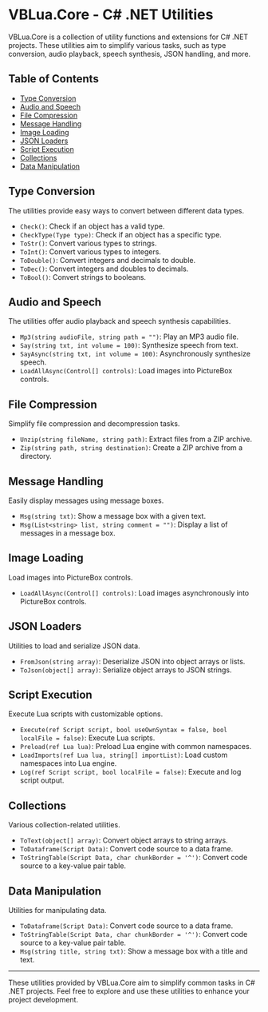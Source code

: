 # VBLua.Core - C# .NET Utilities

VBLua.Core is a collection of utility functions and extensions for C# .NET projects. These utilities aim to simplify various tasks, such as type conversion, audio playback, speech synthesis, JSON handling, and more.

## Table of Contents

- [Type Conversion](#type-conversion)
- [Audio and Speech](#audio-and-speech)
- [File Compression](#file-compression)
- [Message Handling](#message-handling)
- [Image Loading](#image-loading)
- [JSON Loaders](#json-loaders)
- [Script Execution](#script-execution)
- [Collections](#collections)
- [Data Manipulation](#data-manipulation)

## Type Conversion

The utilities provide easy ways to convert between different data types.

- `Check()`: Check if an object has a valid type.
- `CheckType(Type type)`: Check if an object has a specific type.
- `ToStr()`: Convert various types to strings.
- `ToInt()`: Convert various types to integers.
- `ToDouble()`: Convert integers and decimals to double.
- `ToDec()`: Convert integers and doubles to decimals.
- `ToBool()`: Convert strings to booleans.

## Audio and Speech

The utilities offer audio playback and speech synthesis capabilities.

- `Mp3(string audioFile, string path = "")`: Play an MP3 audio file.
- `Say(string txt, int volume = 100)`: Synthesize speech from text.
- `SayAsync(string txt, int volume = 100)`: Asynchronously synthesize speech.
- `LoadAllAsync(Control[] controls)`: Load images into PictureBox controls.

## File Compression

Simplify file compression and decompression tasks.

- `Unzip(string fileName, string path)`: Extract files from a ZIP archive.
- `Zip(string path, string destination)`: Create a ZIP archive from a directory.

## Message Handling

Easily display messages using message boxes.

- `Msg(string txt)`: Show a message box with a given text.
- `Msg(List<string> list, string comment = "")`: Display a list of messages in a message box.

## Image Loading

Load images into PictureBox controls.

- `LoadAllAsync(Control[] controls)`: Load images asynchronously into PictureBox controls.

## JSON Loaders

Utilities to load and serialize JSON data.

- `FromJson(string array)`: Deserialize JSON into object arrays or lists.
- `ToJson(object[] array)`: Serialize object arrays to JSON strings.

## Script Execution

Execute Lua scripts with customizable options.

- `Execute(ref Script script, bool useOwnSyntax = false, bool localFile = false)`: Execute Lua scripts.
- `Preload(ref Lua lua)`: Preload Lua engine with common namespaces.
- `LoadImports(ref Lua lua, string[] importList)`: Load custom namespaces into Lua engine.
- `Log(ref Script script, bool localFile = false)`: Execute and log script output.

## Collections

Various collection-related utilities.

- `ToText(object[] array)`: Convert object arrays to string arrays.
- `ToDataframe(Script Data)`: Convert code source to a data frame.
- `ToStringTable(Script Data, char chunkBorder = '^')`: Convert code source to a key-value pair table.

## Data Manipulation

Utilities for manipulating data.

- `ToDataframe(Script Data)`: Convert code source to a data frame.
- `ToStringTable(Script Data, char chunkBorder = '^')`: Convert code source to a key-value pair table.
- `Msg(string title, string txt)`: Show a message box with a title and text.

---

These utilities provided by VBLua.Core aim to simplify common tasks in C# .NET projects. Feel free to explore and use these utilities to enhance your project development.
